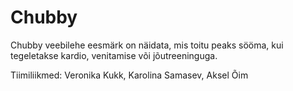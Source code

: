 # Chubby
Chubby veebilehe eesmärk on näidata, mis toitu peaks sööma, kui tegeletakse kardio, venitamise või jõutreeninguga.

Tiimiliikmed: Veronika Kukk, Karolina Samasev, Aksel Õim
